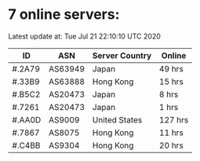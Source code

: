 # 7 online servers:

Latest update at: Tue Jul 21 22:10:10 UTC 2020

| ID | ASN | Server Country | Online |
| -- | --- | -------------- | ------ |
| #.2A79 | AS63949 | Japan | 49 hrs |
| #.33B9 | AS63888 | Hong Kong | 15 hrs |
| #.B5C2 | AS20473 | Japan | 8 hrs |
| #.7261 | AS20473 | Japan | 1 hrs |
| #.AA0D | AS9009 | United States | 127 hrs |
| #.7867 | AS8075 | Hong Kong | 11 hrs |
| #.C4BB | AS9304 | Hong Kong | 20 hrs |

